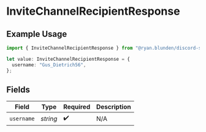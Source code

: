 # InviteChannelRecipientResponse

## Example Usage

```typescript
import { InviteChannelRecipientResponse } from "@ryan.blunden/discord-sdk/models/components";

let value: InviteChannelRecipientResponse = {
  username: "Gus_Dietrich56",
};
```

## Fields

| Field              | Type               | Required           | Description        |
| ------------------ | ------------------ | ------------------ | ------------------ |
| `username`         | *string*           | :heavy_check_mark: | N/A                |